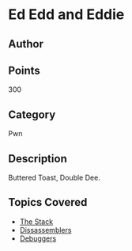# Ed Edd and Eddie
## Author

## Points
300
## Category
Pwn
## Description
Buttered Toast, Double Dee.
## Topics Covered

- [The Stack](/binary-exploitation/what-is-the-stack/)
- [Dissassemblers](/reverse-engineering/what-are-disassemblers/)
- [Debuggers](/reverse-engineering/what-is-gdb/)
